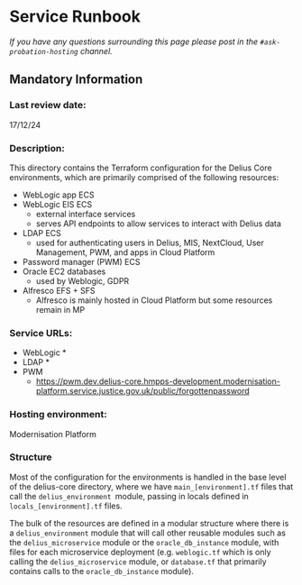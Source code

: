 # Service Runbook

  

<!-- This is a template that should be populated by the development team when moving to the modernisation platform, but also reviewed and kept up to date.

To ensure that people looking at your runbook can get the information they need quickly, your runbook should be short but clear. Throughout, only use acronyms if you’re confident that someone who has just been woken up at 3am would understand them. -->

  

_If you have any questions surrounding this page please post in the `#ask-probation-hosting` channel._

  

## Mandatory Information

  

### **Last review date:**

  17/12/24

<!-- Adding the last date this page was reviewed, with any accompanying information -->

  

### **Description:**
This directory contains the Terraform configuration for the Delius Core environments, which are primarily comprised of the following resources:

* WebLogic app ECS
* WebLogic EIS ECS
	* external interface services
	* serves API endpoints to allow services to interact with Delius data
* LDAP ECS
	* used for authenticating users in Delius, MIS, NextCloud, User Management, PWM, and apps in Cloud Platform
* Password manager (PWM) ECS
* Oracle EC2 databases
	* used by Weblogic, GDPR
* Alfresco EFS + SFS
	* Alfresco is mainly hosted in Cloud Platform but some resources remain in MP


<!-- A short (less than 50 word) description of what your service does, and who it’s for.-->

  

### **Service URLs:**

* WebLogic
	* 
* LDAP
	* 
* PWM
	* https://pwm.dev.delius-core.hmpps-development.modernisation-platform.service.justice.gov.uk/public/forgottenpassword


<!-- The URL(s) of the service’s production environment, and test environments if possible-->



### **Hosting environment:**

  

Modernisation Platform

  

<!-- If your service is hosted on another MOJ team’s infrastructure, link to their runbook. If your service has another arrangement or runs its own infrastructure, you should list the supplier of that infrastructure (ideally linking to your account’s login page) and describe, simply and briefly, how to raise an issue with them. -->

### Structure

Most of the configuration for the environments is handled in the base level of the delius-core directory, where we have `main_[environment].tf` files that call the `delius_environment `module, passing in locals defined in `locals_[environment].tf` files.

The bulk of the resources are defined in a modular structure where there is a `delius_environment` module that will call other reusable modules such as the `delius_microservice` module or the `oracle_db_instance` module, with files for each microservice deployment (e.g. `weblogic.tf` which is only calling the `delius_microservice` module, or `database.tf` that primarily contains calls to the `oracle_db_instance` module).